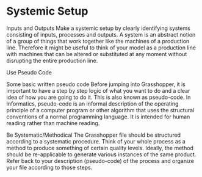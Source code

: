 # Systemic Setup


Inputs and Outputs
Make a systemic setup by clearly identifying systems consisting of inputs, processes and outputs. A system is an abstract notion of a group of things that work together like the machines of a production line. Therefore it might be useful to think of your model as a production line with machines that can be altered or substituted at any moment without disrupting the entire production line.


Use Pseudo Code


Some basic written pseudo code
Before jumping into Grasshopper, it is important to have a step by step logic of what you want to do and a clear idea of how you are going to do it. This is also known as pseudo-code. In Informatics, pseudo-code is an informal description of the operating principle of a computer program or other algorithm that uses the structural conventions of a normal programming language. It is intended for human reading rather than machine reading.


Be Systematic/Methodical
The Grasshopper file should be structured according to a systematic procedure. Think of your whole process as a method to produce something of certain quality levels. Ideally, the method should be re-applicable to generate various instances of the same product. Refer back to your description (pseudo-code) of the process and organize your file according to those steps.